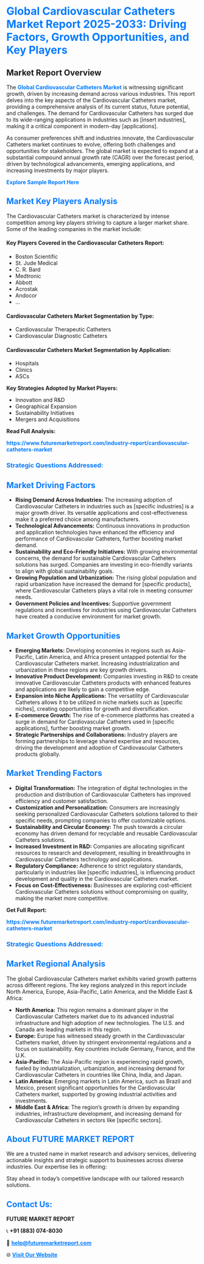<h1 style="color: #007BFF;">Global Cardiovascular Catheters Market Report 2025-2033: Driving Factors, Growth Opportunities, and Key Players</h1>

<section id="overview">
<h2>Market Report Overview</h2>
<p>The <a href="https://www.futuremarketreport.com/industry-report/cardiovascular-catheters-market" style="color: #007BFF; text-decoration: none;"><strong>Global Cardiovascular Catheters Market</strong></a> is witnessing significant growth, driven by increasing demand across various industries. This report delves into the key aspects of the Cardiovascular Catheters market, providing a comprehensive analysis of its current status, future potential, and challenges. The demand for Cardiovascular Catheters has surged due to its wide-ranging applications in industries such as [insert industries], making it a critical component in modern-day [applications].</p>
<p>As consumer preferences shift and industries innovate, the Cardiovascular Catheters market continues to evolve, offering both challenges and opportunities for stakeholders. The global market is expected to expand at a substantial compound annual growth rate (CAGR) over the forecast period, driven by technological advancements, emerging applications, and increasing investments by major players.</p>
</section>

<section id="overview">
<p><a href="https://www.futuremarketreport.com/request-sample/reportId=64116" style="color: #007BFF; text-decoration: none;"><strong>Explore Sample Report Here</strong></a></p>
</section>

<section id="key-players">
<h2 style="color: #007BFF;">Market Key Players Analysis</h2>
<p>The Cardiovascular Catheters market is characterized by intense competition among key players striving to capture a larger market share. Some of the leading companies in the market include:</p>
<h4>Key Players Covered in the Cardiovascular Catheters Report:</h4>
<ul><li>Boston Scientific</li><li>St. Jude Medical</li><li>C. R. Bard</li><li>Medtronic</li><li>Abbott</li><li>Acrostak</li><li>Andocor</li><li>...</li></ul>
<h4>Cardiovascular Catheters Market Segmentation by Type:</h4>
<ul><li>Cardiovascular Therapeutic Catheters</li><li>Cardiovascular Diagnostic Catheters</li></ul>

<h4>Cardiovascular Catheters Market Segmentation by Application:</h4>
<ul><li>Hospitals</li><li>Clinics</li><li>ASCs</li></ul>
<p><strong>Key Strategies Adopted by Market Players:</strong></p>
<ul>
<li>Innovation and R&D</li>
<li>Geographical Expansion</li>
<li>Sustainability Initiatives</li>
<li>Mergers and Acquisitions</li>
</ul>
</section>

<section>
<p><strong>Read Full Analysis: </strong></p><a href="https://www.futuremarketreport.com/industry-report/cardiovascular-catheters-market" style="color: #007BFF; text-decoration: none;"><strong>https://www.futuremarketreport.com/industry-report/cardiovascular-catheters-market</strong></a>
<h3 style="color: #007BFF;">Strategic Questions Addressed:</h3>
</section>

<section id="driving-factors">
<h2 style="color: #007BFF;">Market Driving Factors</h2>
<ul>
<li><strong>Rising Demand Across Industries:</strong> The increasing adoption of Cardiovascular Catheters in industries such as [specific industries] is a major growth driver. Its versatile applications and cost-effectiveness make it a preferred choice among manufacturers.</li>
<li><strong>Technological Advancements:</strong> Continuous innovations in production and application technologies have enhanced the efficiency and performance of Cardiovascular Catheters, further boosting market demand.</li>
<li><strong>Sustainability and Eco-Friendly Initiatives:</strong> With growing environmental concerns, the demand for sustainable Cardiovascular Catheters solutions has surged. Companies are investing in eco-friendly variants to align with global sustainability goals.</li>
<li><strong>Growing Population and Urbanization:</strong> The rising global population and rapid urbanization have increased the demand for [specific products], where Cardiovascular Catheters plays a vital role in meeting consumer needs.</li>
<li><strong>Government Policies and Incentives:</strong> Supportive government regulations and incentives for industries using Cardiovascular Catheters have created a conducive environment for market growth.</li>
</ul>
</section>

<section id="growth-opportunities">
<h2 style="color: #007BFF;">Market Growth Opportunities</h2>
<ul>
<li><strong>Emerging Markets:</strong> Developing economies in regions such as Asia-Pacific, Latin America, and Africa present untapped potential for the Cardiovascular Catheters market. Increasing industrialization and urbanization in these regions are key growth drivers.</li>
<li><strong>Innovative Product Development:</strong> Companies investing in R&D to create innovative Cardiovascular Catheters products with enhanced features and applications are likely to gain a competitive edge.</li>
<li><strong>Expansion into Niche Applications:</strong> The versatility of Cardiovascular Catheters allows it to be utilized in niche markets such as [specific niches], creating opportunities for growth and diversification.</li>
<li><strong>E-commerce Growth:</strong> The rise of e-commerce platforms has created a surge in demand for Cardiovascular Catheters used in [specific applications], further boosting market growth.</li>
<li><strong>Strategic Partnerships and Collaborations:</strong> Industry players are forming partnerships to leverage shared expertise and resources, driving the development and adoption of Cardiovascular Catheters products globally.</li>
</ul>
</section>

<section id="trending-factors">
<h2 style="color: #007BFF;">Market Trending Factors</h2>
<ul>
<li><strong>Digital Transformation:</strong> The integration of digital technologies in the production and distribution of Cardiovascular Catheters has improved efficiency and customer satisfaction.</li>
<li><strong>Customization and Personalization:</strong> Consumers are increasingly seeking personalized Cardiovascular Catheters solutions tailored to their specific needs, prompting companies to offer customizable options.</li>
<li><strong>Sustainability and Circular Economy:</strong> The push towards a circular economy has driven demand for recyclable and reusable Cardiovascular Catheters solutions.</li>
<li><strong>Increased Investment in R&D:</strong> Companies are allocating significant resources to research and development, resulting in breakthroughs in Cardiovascular Catheters technology and applications.</li>
<li><strong>Regulatory Compliance:</strong> Adherence to strict regulatory standards, particularly in industries like [specific industries], is influencing product development and quality in the Cardiovascular Catheters market.</li>
<li><strong>Focus on Cost-Effectiveness:</strong> Businesses are exploring cost-efficient Cardiovascular Catheters solutions without compromising on quality, making the market more competitive.</li>
</ul>
</section>

<section>
<p><strong>Get Full Report: </strong></p><a href="https://www.futuremarketreport.com/industry-report/cardiovascular-catheters-market" style="color: #007BFF; text-decoration: none;"><strong>https://www.futuremarketreport.com/industry-report/cardiovascular-catheters-market</strong></a>
<h3 style="color: #007BFF;">Strategic Questions Addressed:</h3>
</section>


<section id="regional-analysis">
<h2 style="color: #007BFF;">Market Regional Analysis</h2>
<p>The global Cardiovascular Catheters market exhibits varied growth patterns across different regions. The key regions analyzed in this report include North America, Europe, Asia-Pacific, Latin America, and the Middle East & Africa:</p>
<ul>
<li><strong>North America:</strong> This region remains a dominant player in the Cardiovascular Catheters market due to its advanced industrial infrastructure and high adoption of new technologies. The U.S. and Canada are leading markets in this region.</li>
<li><strong>Europe:</strong> Europe has witnessed steady growth in the Cardiovascular Catheters market, driven by stringent environmental regulations and a focus on sustainability. Key countries include Germany, France, and the U.K.</li>
<li><strong>Asia-Pacific:</strong> The Asia-Pacific region is experiencing rapid growth, fueled by industrialization, urbanization, and increasing demand for Cardiovascular Catheters in countries like China, India, and Japan.</li>
<li><strong>Latin America:</strong> Emerging markets in Latin America, such as Brazil and Mexico, present significant opportunities for the Cardiovascular Catheters market, supported by growing industrial activities and investments.</li>
<li><strong>Middle East & Africa:</strong> The region’s growth is driven by expanding industries, infrastructure development, and increasing demand for Cardiovascular Catheters in sectors like [specific sectors].</li>
</ul>
</section>

<footer>
<h2 style="color: #007BFF;">About FUTURE MARKET REPORT</h2>
<p>We are a trusted name in market research and advisory services, delivering actionable insights and strategic support to businesses across diverse industries. Our expertise lies in offering:</p>

<p>Stay ahead in today’s competitive landscape with our tailored research solutions.</p>

<h2 style="color: #007BFF;">Contact Us:</h2>
<p><strong>FUTURE MARKET REPORT</strong></p>
<p>📞 <strong>+91 (883) 074-8030</strong></p>
<p>📧 <strong><a href="mailto:help@futuremarketreport.com" style="color: #007BFF;">help@futuremarketreport.com</a></strong></p>
<p>🌐 <strong><a href="https://www.futuremarketreport.com/" style="color: #007BFF;">Visit Our Website</a></strong></p>
</footer>